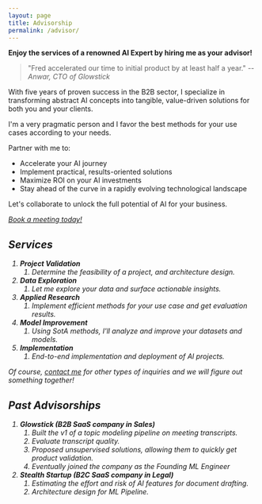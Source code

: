 ```yaml
---
layout: page
title: Advisorship
permalink: /advisor/
---
```



**Enjoy the services of a renowned AI Expert by hiring me as your advisor!**

>  "Fred accelerated our time to initial product by at least half a year." 
> -- <cite>Anwar, CTO of Glowstick</cite>

With five years of proven success in the B2B sector, I specialize in transforming abstract AI concepts into tangible, value-driven solutions for both you and your clients.

I'm a very pragmatic person and I favor the best methods for your use cases according to your needs.

Partner with me to:

* Accelerate your AI journey
* Implement practical, results-oriented solutions
* Maximize ROI on your AI investments
* Stay ahead of the curve in a rapidly evolving technological landscape

Let's collaborate to unlock the full potential of AI for your business.

[<i class="fa fa-calendar"/> Book a meeting today!](https://calendar.app.google/E2G4m4Wn2UFXcidg8)

## Services

1. **Project Validation**
    1. Determine the feasibility of a project, and architecture design.
2. **Data Exploration**
    1. Let me explore your data and surface actionable insights.
3. **Applied Research**
    1. Implement efficient methods for your use case and get evaluation results.
4. **Model Improvement**
    1. Using SotA methods, I'll analyze and improve your datasets and models.
5. **Implementation**
    1. End-to-end implementation and deployment of AI projects.


Of course, [<i class="fa fa-address-book"/> contact me](mailto:frederic.branchaud.charron@gmail.com) for other types of inquiries and we will figure out something together!

## Past Advisorships

1. **Glowstick (B2B SaaS company in Sales)**
    1. Built the v1 of a topic modeling pipeline on meeting transcripts.
    2. Evaluate transcript quality.
    3. Proposed unsupervised solutions, allowing them to quickly get product validation.
    4. Eventually joined the company as the Founding ML Engineer
2. **Stealth Startup (B2C SaaS company in Legal)**
    1. Estimating the effort and risk of AI features for document drafting.
    2. Architecture design for ML Pipeline.

